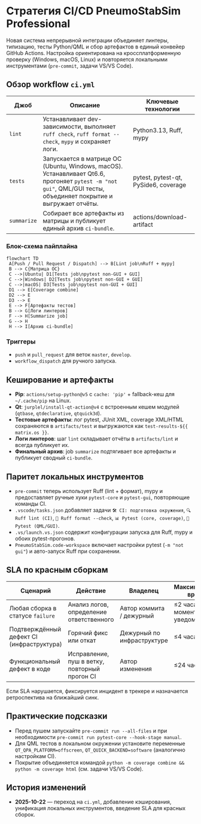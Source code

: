 # Стратегия CI/CD PneumoStabSim Professional

Новая система непрерывной интеграции объединяет линтеры, типизацию, тесты Python/QML и сбор артефактов в единый конвейер GitHub Actions. Настройка ориентирована на кроссплатформенную проверку (Windows, macOS, Linux) и повторяется локальными инструментами (`pre-commit`, задачи VS/VS Code).

## Обзор workflow `ci.yml`

| Джоб | Описание | Ключевые технологии |
| --- | --- | --- |
| `lint` | Устанавливает dev-зависимости, выполняет `ruff check`, `ruff format --check`, `mypy` и сохраняет логи. | Python3.13, Ruff, mypy |
| `tests` | Запускается в матрице ОС (Ubuntu, Windows, macOS). Устанавливает Qt6.6, прогоняет `pytest -m "not gui"`, QML/GUI тесты, объединяет покрытие и выгружает отчёты. | pytest, pytest-qt, PySide6, coverage |
| `summarize` | Собирает все артефакты из матрицы и публикует единый архив `ci-bundle`. | actions/download-artifact |

### Блок-схема пайплайна

```mermaid
flowchart TD
 A[Push / Pull Request / Dispatch] --> B[Lint job\nRuff + mypy]
 B --> C{Матрица ОС}
 C -->|Ubuntu| D1[Tests job\npytest non-GUI + GUI]
 C -->|Windows| D2[Tests job\npytest non-GUI + GUI]
 C -->|macOS| D3[Tests job\npytest non-GUI + GUI]
 D1 --> E[Coverage combine]
 D2 --> E
 D3 --> E
 E --> F[Артефакты тестов]
 B --> G[Логи линтеров]
 F --> H[Summarize job]
 G --> H
 H --> I[Архив ci-bundle]
```

### Триггеры
- `push` и `pull_request` для веток `master`, `develop`.
- `workflow_dispatch` для ручного запуска.

## Кеширование и артефакты
- **Pip**: `actions/setup-python@v5` с `cache: 'pip'` + fallback-кеш для `~/.cache/pip` на Linux.
- **Qt**: `jurplel/install-qt-action@v4` с встроенным кешем модулей (`qtbase`, `qtdeclarative`, `qtquick3d`).
- **Тестовые артефакты**: лог pytest, JUnit XML, coverage XML/HTML сохраняются в `artifacts/test` и выгружаются как `test-results-${{ matrix.os }}`.
- **Логи линтеров**: шаг `lint` складывает отчёты в `artifacts/lint` и всегда публикует их.
- **Финальный архив**: job `summarize` подтягивает все артефакты и публикует сводный `ci-bundle`.

## Паритет локальных инструментов
- `pre-commit` теперь использует Ruff (lint + формат), mypy и предоставляет ручные хуки `pytest-core` и `pytest-gui`, повторяющие команды CI.
- `.vscode/tasks.json` добавляет задачи `🛠️ CI: подготовка окружения`, `🔍 Ruff lint (CI)`, `🎨 Ruff format --check`, `📊 Pytest (core, coverage)`, `🧭 Pytest (QML/GUI)`.
- `.vs/launch.vs.json` содержит конфигурации запуска для Ruff, mypy и обоих pytest-прогонов.
- `PneumoStabSim.code-workspace` включает настройки pytest (`-m "not gui"`) и авто-запуск Ruff при сохранении.

## SLA по красным сборкам
| Сценарий | Действие | Владелец | Максимальное время |
| --- | --- | --- | --- |
| Любая сборка в статусе `failure` | Анализ логов, определение ответственного | Автор коммита / дежурный | ≤2 часа с момента уведомления |
| Подтверждённый дефект CI (инфраструктура) | Горячий фикс или откат | Дежурный по инфраструктуре | ≤4 часа |
| Функциональный дефект в коде | Исправление, пуш в ветку, повторный прогон CI | Автор изменения | ≤24 часа |

Если SLA нарушается, фиксируется инцидент в трекере и назначается ретроспектива на ближайший синк.

## Практические подсказки
- Перед пушем запускайте `pre-commit run --all-files` и при необходимости `pre-commit run pytest-core --hook-stage manual`.
- Для QML тестов в локальном окружении установите переменные `QT_QPA_PLATFORM=offscreen`, `QT_QUICK_BACKEND=software` (аналогично настройкам CI).
- Покрытие объединяется командой `python -m coverage combine && python -m coverage html` (см. задачи VS/VS Code).

## История изменений
- **2025-10-22** — переход на `ci.yml`, добавление кэширования, унификация локальных инструментов, введение SLA для красных сборок.
